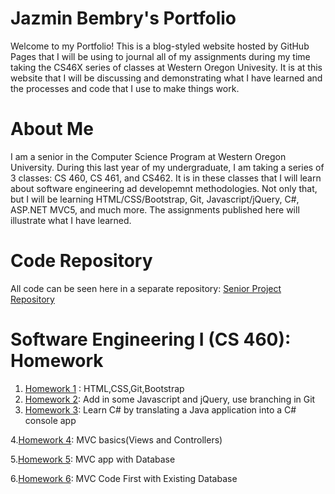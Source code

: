 # Jazmin Bembry's Portfolio

Welcome to my Portfolio! This is a blog-styled website hosted by GitHub Pages that I will be using to journal all of my assignments during my time taking the CS46X series of classes at Western Oregon Univesity. It is at this website that I will be discussing and demonstrating what I  have learned and the processes and code that I use to make things work. 

# About Me

I am a senior in the Computer Science Program at Western Oregon University. During this last year of my undergraduate, I am taking a series of 3 classes: CS 460, CS 461, and CS462. It is in these classes that I will learn about software engineering ad developemnt methodologies. Not only that, but I will be learning HTML/CSS/Bootstrap, Git, Javascript/jQuery, C#, ASP.NET MVC5, and much more. The assignments published here will illustrate what I have learned. 

# Code Repository 

All code can be seen here in a separate repository:
[Senior Project Repository](https://github.com/jazbem24/SeniorProject/ "Senior Project Repository")

# Software Engineering I (CS 460): Homework 
1. [Homework 1](https://jazbem24.github.io/SeniorProject/cs460/HW1/) : HTML,CSS,Git,Bootstrap
2. [Homework 2](https://jazbem24.github.io/SeniorProject/cs460/HW2/): Add in some Javascript and jQuery, use branching in Git
3. [Homework 3](https://jazbem24.github.io/SeniorProject/cs460/HW3/): Learn C# by translating a Java application into a C# console app

4.[Homework 4](https://jazbem24.github.io/SeniorProject/cs460/HW4/): MVC basics(Views and Controllers)

5.[Homework 5](https://jazbem24.github.io/SeniorProject/HW5/): MVC app with Database

6.[Homework 6](https://jazbem24.github.io/SeniorProject/HW6/): MVC Code First with Existing Database 



